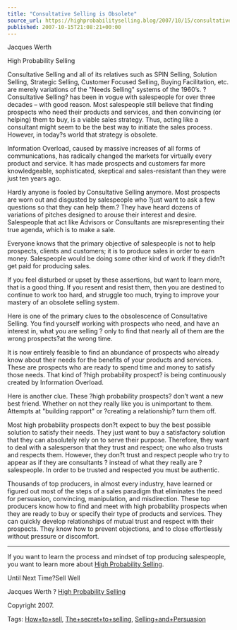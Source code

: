 ```yaml
---
title: "Consultative Selling is Obsolete"
source_url: https://highprobabilityselling.blog/2007/10/15/consultative-selling-is-obsolete
published: 2007-10-15T21:08:21+00:00
---
```

Jacques Werth  

High Probability Selling


Consultative Selling and all of its relatives such as SPIN Selling, Solution Selling, Strategic Selling, Customer Focused Selling, Buying Facilitation, etc. are merely variations of the "Needs Selling" systems of the 1960’s. ?Consultative Selling? has been in vogue with salespeople for over three decades – with good reason. Most salespeople still believe that finding prospects who need their products and services, and then convincing (or helping) them to buy, is a viable sales strategy. Thus, acting like a consultant might seem to be the best way to initiate the sales process. However, in today?s world that strategy is obsolete. 


Information Overload, caused by massive increases of all forms of communications, has radically changed the markets for virtually every product and service. It has made prospects and customers far more knowledgeable, sophisticated, skeptical and sales\-resistant than they were just ten years ago. 


Hardly anyone is fooled by Consultative Selling anymore. Most prospects are worn out and disgusted by salespeople who ?just want to ask a few questions so that they can help them.? They have heard dozens of variations of pitches designed to arouse their interest and desire. Salespeople that act like Advisors or Consultants are misrepresenting their true agenda, which is to make a sale. 


Everyone knows that the primary objective of salespeople is not to help prospects, clients and customers; it is to produce sales in order to earn money. Salespeople would be doing some other kind of work if they didn?t get paid for producing sales. 


If you feel disturbed or upset by these assertions, but want to learn more, that is a good thing. If you resent and resist them, then you are destined to continue to work too hard, and struggle too much, trying to improve your mastery of an obsolete selling system. 


Here is one of the primary clues to the obsolescence of Consultative Selling. You find yourself working with prospects who need, and have an interest in, what you are selling ? only to find that nearly all of them are the wrong prospects?at the wrong time. 


It is now entirely feasible to find an abundance of prospects who already know about their needs for the benefits of your products and services. These are prospects who are ready to spend time and money to satisfy those needs. That kind of ?high probability prospect? is being continuously created by Information Overload. 


Here is another clue. These ?high probability prospects? don’t want a new best friend. Whether on not they really like you is unimportant to them. Attempts at "building rapport" or ?creating a relationship? turn them off. 


Most high probability prospects don?t expect to buy the best possible solution to satisfy their needs. They just want to buy a satisfactory solution that they can absolutely rely on to serve their purpose. Therefore, they want to deal with a salesperson that they trust and respect; one who also trusts and respects them. However, they don?t trust and respect people who try to appear as if they are consultants ? instead of what they really are ? salespeople. In order to be trusted and respected you must be authentic. 


Thousands of top producers, in almost every industry, have learned or figured out most of the steps of a sales paradigm that eliminates the need for persuasion, convincing, manipulation, and misdirection. These top producers know how to find and meet with high probability prospects when they are ready to buy or specify their type of products and services. They can quickly develop relationships of mutual trust and respect with their prospects. They know how to prevent objections, and to close effortlessly without pressure or discomfort. 





---





If you want to learn the process and mindset of top producing salespeople, you want to learn more about [High Probability Selling](http://highprobsell.com/html/prospecting_training.html).


Until Next Time?Sell Well


Jacques Werth ? [High Probability Selling](http://highprobsell.com/html/prospecting_training.html) 


Copyright 2007\.


Tags: [How\+to\+sell](http://technorati.com/tag/How+to+sell), [The\+secret\+to\+selling](http://technorati.com/tag/The+secret+to+selling), [Selling\+and\+Persuasion](http://technorati.com/tag/Selling+and+Persausion)
